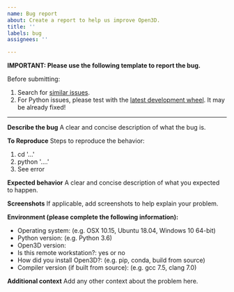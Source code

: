 ```yaml
---
name: Bug report
about: Create a report to help us improve Open3D.
title: ''
labels: bug
assignees: ''

---
```


**IMPORTANT: Please use the following template to report the bug.**

Before submitting:

1. Search for [similar issues](https://github.com/intel-isl/Open3D/issues).
2. For Python issues, please test with the [latest development wheel](http://www.open3d.org/docs/latest/getting_started.html#development-version-pip). It may be already fixed!
_____

**Describe the bug**
A clear and concise description of what the bug is.

**To Reproduce**
Steps to reproduce the behavior:

1. cd '...'
2. python '....'
3. See error

**Expected behavior**
A clear and concise description of what you expected to happen.

**Screenshots**
If applicable, add screenshots to help explain your problem.

**Environment (please complete the following information):**

- Operating system: (e.g. OSX 10.15, Ubuntu 18.04, Windows 10 64-bit)
- Python version: (e.g. Python 3.6)
- Open3D version:
- Is this remote workstation?: yes or no
- How did you install Open3D?: (e.g. pip, conda, build from source)
- Compiler version (if built from source): (e.g. gcc 7.5, clang 7.0)

**Additional context**
Add any other context about the problem here.
